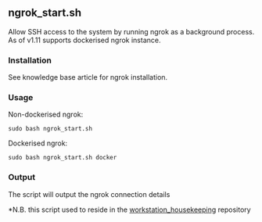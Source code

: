 ## ngrok_start.sh

Allow SSH access to the system by running ngrok as a background process. As of v1.11 supports dockerised ngrok instance.

### Installation

See knowledge base article for ngrok installation.

### Usage

Non-dockerised ngrok:

`sudo bash ngrok_start.sh`

Dockerised ngrok:

`sudo bash ngrok_start.sh docker`

### Output

The script will output the ngrok connection details

*N.B. this script used to reside in the [workstation_housekeeping](https://github.com/moka-guys/workstation_housekeeping) repository